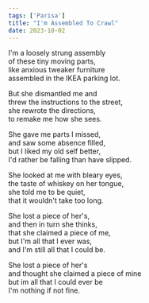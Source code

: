 ```yaml
---
tags: ['Parisa']
title: "I'm Assembled To Crawl"
date: 2023-10-02
---
```


I'm a loosely strung assembly  
of these tiny moving parts,  
like anxious tweaker furniture  
assembled in the IKEA parking lot.

But she dismantled me and  
threw the instructions to the street,  
she rewrote the directions,  
to remake me how she sees.

She gave me parts I missed,  
and saw some absence filled,  
but I liked my old self better,  
I'd rather be falling than have slipped.

She looked at me with bleary eyes,  
the taste of whiskey on her tongue,  
she told me to be quiet,  
that it wouldn't take too long.

She lost a piece of her's,  
and then in turn she thinks,  
that she claimed a piece of me,  
but I'm all that I ever was,  
and I'm still all that I could be.

She lost a piece of her's  
and thought she claimed a piece of mine  
but im all that I could ever be  
I'm nothing if not fine.
